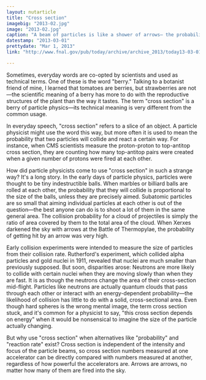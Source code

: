 ```yaml
---
layout: nutarticle
title: "Cross section"
imagebig: "2013-02.jpg"
image: "2013-02.jpg"
caption: "A beam of particles is like a shower of arrows— the probability of any one hitting the target depends on their cross-sectional area and the space between them."
datestamp: "2013-03-01"
prettydate: "Mar 1, 2013"
link: "http://www.fnal.gov/pub/today/archive/archive_2013/today13-03-01.html"

---
```


Sometimes, everyday words are co-opted by scientists and used as technical terms. One of these is the word "berry." Talking to a botanist friend of mine, I learned that tomatoes are berries, but strawberries are not—the scientific meaning of a berry has more to do with the reproductive structures of the plant than the way it tastes. The term "cross section" is a berry of particle physics—its technical meaning is very different from the common usage.

In everyday speech, "cross section" refers to a slice of an object. A particle physicist might use the word this way, but more often it is used to mean the probability that two particles will collide and react a certain way. For instance, when CMS scientists measure the proton-proton to top-antitop cross section, they are counting how many top-antitop pairs were created when a given number of protons were fired at each other.

How did particle physicists come to use "cross section" in such a strange way? It's a long story. In the early days of particle physics, particles were thought to be tiny indestructible balls. When marbles or billiard balls are rolled at each other, the probability that they will collide is proportional to the size of the balls, unless they are precisely aimed. Subatomic particles are so small that aiming individual particles at each other is out of the question—the best anyone can do is to shoot a lot of them in the same general area. The collision probability for a cloud of projectiles is simply the ratio of area covered by them to the total area of the cloud. When Xerxes darkened the sky with arrows at the Battle of Thermopylae, the probability of getting hit by an arrow was very high.

Early collision experiments were intended to measure the size of particles from their collision rate. Rutherford's experiment, which collided alpha particles and gold nuclei in 1911, revealed that nuclei are much smaller than previously supposed. But soon, disparities arose: Neutrons are more likely to collide with certain nuclei when they are moving slowly than when they are fast. It is as though the neutrons change the area of their cross-section mid-flight. Particles like neutrons are actually quantum clouds that pass through each other or interact with an energy-dependent probability—the likelihood of collision has little to do with a solid, cross-sectional area. Even though hard spheres is the wrong mental image, the term cross section stuck, and it's common for a physicist to say, "this cross section depends on energy" when it would be nonsensical to imagine the size of the particle actually changing.

But why use "cross section" when alternatives like "probability" and "reaction rate" exist? Cross section is independent of the intensity and focus of the particle beams, so cross section numbers measured at one accelerator can be directly compared with numbers measured at another, regardless of how powerful the accelerators are. Arrows are arrows, no matter how many of them are fired into the sky.

